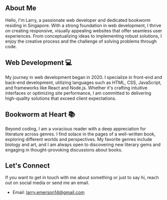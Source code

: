 ## About Me

Hello, I'm Larry, a passionate web developer and dedicated bookworm residing in Singapore. With a strong foundation in web development, I thrive on creating responsive, visually appealing websites that offer seamless user experiences. From conceptualizing ideas to implementing robust solutions, I enjoy the creative process and the challenge of solving problems through code.

## Web Development 💻

My journey in web development began in 2020. I specialize in front-end and back-end development, utilizing languages such as HTML, CSS, JavaScript, and frameworks like React and Node.js. Whether it's crafting intuitive interfaces or optimizing site performance, I am committed to delivering high-quality solutions that exceed client expectations.

## Bookworm at Heart 📚

Beyond coding, I am a voracious reader with a deep appreciation for literature across genres. I find solace in the pages of a well-written book, exploring different worlds and perspectives. My favorite genres include biology and art, and I am always open to discovering new literary gems and engaging in thought-provoking discussions about books.

## Let's Connect

If you want to get in touch with me about something or just to say hi, reach out on social media or send me an email.
- Email: larry.emerson14@gmail.com
